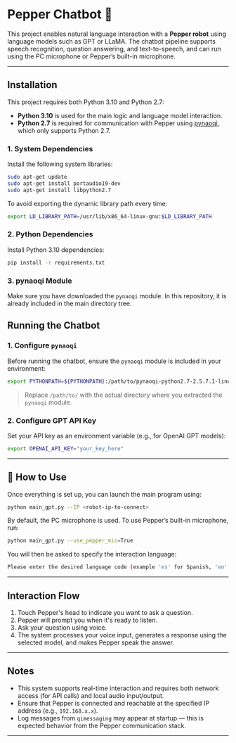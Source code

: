 # Pepper Chatbot 🤖

This project enables natural language interaction with a **Pepper robot** using language models such as GPT or LLaMA. The chatbot pipeline supports speech recognition, question answering, and text-to-speech, and can run using the PC microphone or Pepper’s built-in microphone.

---

## Installation

This project requires both Python 3.10 and Python 2.7:

- **Python 3.10** is used for the main logic and language model interaction.
- **Python 2.7** is required for communication with Pepper using [pynaoqi](https://developer.softbankrobotics.com/pepper-naoqi-25/naoqi-developer-guide), which only supports Python 2.7.

### 1. System Dependencies

Install the following system libraries:

```bash
sudo apt-get update
sudo apt-get install portaudio19-dev
sudo apt-get install libpython2.7
```

To avoid exporting the dynamic library path every time:

```bash
export LD_LIBRARY_PATH=/usr/lib/x86_64-linux-gnu:$LD_LIBRARY_PATH
```

### 2. Python Dependencies

Install Python 3.10 dependencies:

```bash
pip install -r requirements.txt
```

### 3. pynaoqi Module

Make sure you have downloaded the `pynaoqi` module. In this repository, it is already included in the main directory tree.


## Running the Chatbot

### 1. Configure `pynaoqi`

Before running the chatbot, ensure the `pynaoqi` module is included in your environment:

```bash
export PYTHONPATH=${PYTHONPATH}:/path/to/pynaoqi-python2.7-2.5.7.1-linux64/lib/python2.7/site-packages
```

> Replace `/path/to/` with the actual directory where you extracted the `pynaoqi` module.

### 2. Configure GPT API Key

Set your API key as an environment variable (e.g., for OpenAI GPT models):

```bash
export OPENAI_API_KEY="your_key_here"
```

---

## 🚀 How to Use

Once everything is set up, you can launch the main program using:

```bash
python main_gpt.py --IP <robot-ip-to-connect>
```

By default, the PC microphone is used. To use Pepper’s built-in microphone, run:

```bash
python main_gpt.py --use_pepper_mic=True
```

You will then be asked to specify the interaction language:

```bash
Please enter the desired language code (example 'es' for Spanish, 'en' for English):
```

---

## Interaction Flow

1. Touch Pepper's head to indicate you want to ask a question.
2. Pepper will prompt you when it's ready to listen.
3. Ask your question using voice.
4. The system processes your voice input, generates a response using the selected model, and makes Pepper speak the answer.

---

## Notes

- This system supports real-time interaction and requires both network access (for API calls) and local audio input/output.
- Ensure that Pepper is connected and reachable at the specified IP address (e.g., `192.168.x.x`).
- Log messages from `qimessaging` may appear at startup — this is expected behavior from the Pepper communication stack.

---